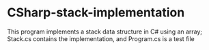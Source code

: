 # CSharp-stack-implementation

This program implements a stack data structure in C# using an array;
Stack.cs contains the implementation, and Program.cs is a test file
